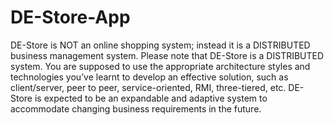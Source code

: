 # DE-Store-App


DE-Store is NOT an online shopping system; instead it is a DISTRIBUTED business management system. Please note that DE-Store is a DISTRIBUTED system. You are supposed to use the appropriate architecture styles and technologies you’ve learnt to develop an effective solution, such as client/server, peer to peer, service-oriented, RMI, three-tiered, etc. DE-Store is expected to be an expandable and adaptive system to accommodate changing business requirements in the future. 
